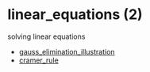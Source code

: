 # linear_equations (2)
solving linear equations

+ [gauss_elimination_illustration](gauss_elimination_illustration.ipynb)
+ [cramer_rule](cramer_rule.ipynb)
